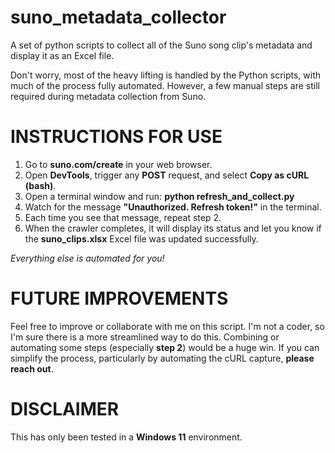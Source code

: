 # suno_metadata_collector
A set of python scripts to collect all of the Suno song clip's metadata and display it as an Excel file.

Don't worry, most of the heavy lifting is handled by the Python scripts, with much of the process fully automated. However, a few manual steps are still required during metadata collection from Suno.


# INSTRUCTIONS FOR USE

1. Go to **suno.com/create** in your web browser.
2. Open **DevTools**, trigger any **POST** request, and select **Copy as cURL (bash)**.
3. Open a terminal window and run: **python refresh_and_collect.py**
4. Watch for the message **"Unauthorized. Refresh token!"** in the terminal.
5. Each time you see that message, repeat step 2.
6. When the crawler completes, it will display its status and let you know if the **suno_clips.xlsx** Excel file was updated successfully.

*Everything else is automated for you!*


# FUTURE IMPROVEMENTS

Feel free to improve or collaborate with me on this script. I'm not a coder, so I'm sure there is a more streamlined way to do this. Combining or automating some steps (especially **step 2**) would be a huge win. If you can simplify the process, particularly by automating the cURL capture, **please reach out**.


# DISCLAIMER

This has only been tested in a **Windows 11** environment.
